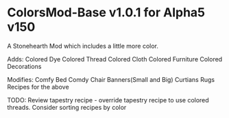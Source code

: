 ColorsMod-Base v1.0.1 for Alpha5 v150
===============
A Stonehearth Mod which includes a little more color.

Adds:
	Colored Dye
	Colored Thread
	Colored Cloth
	Colored Furniture
	Colored Decorations

Modifies:
	Comfy Bed
	Comdy Chair
	Banners(Small and Big)
	Curtians
	Rugs
	Recipes for the above

TODO:
	Review tapestry recipe - override tapestry recipe to use colored threads.
	Consider sorting recipes by color